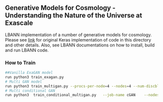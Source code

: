 ## Generative Models for Cosmology - Understanding the Nature of the Universe at Exascale 

LBANN implementation of a number of generative models for cosmology. Please see [link](https://github.com/pzharrington/ExaGAN/) for original Keras implementation of code in this directory and other details. Also, see LBANN documentations on how to install, build and run LBANN code. 

### How to Train 
```bash
##Vanilla ExaGAN model
run python3 train_exagan.py
# Multi GAN model
run python3 train_multigan.py --procs-per-node=4 --nodes=4 --num-discblocks=4 --mini-batch-size=64 --compute-mse --num-epochs=4 --use-bn (--enable-subgrah) 
# Multi conditional GAN
run python3  train_conditional_multigan.py   --job-name cGAN    --nodes=4   --procs-per-node=4  --use-bn  --num-discblocks=4  --input-width=128  --num-epochs 56  --mini-batch-size=32  --compute-mse (--use-hdf5-reader) (--enable-subgraph)
```
